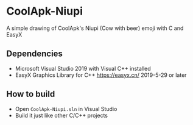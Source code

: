 # CoolApk-Niupi
A simple drawing of CoolApk's Niupi (Cow with beer) emoji with C and EasyX

## Dependencies

- Microsoft Visual Studio 2019 with Visual C++ installed
- EasyX Graphics Library for C++ <https://easyx.cn/> 2019-5-29 or later

## How to build

- Open `CoolApk-Niupi.sln` in Visual Studio
- Build it just like other C/C++ projects

